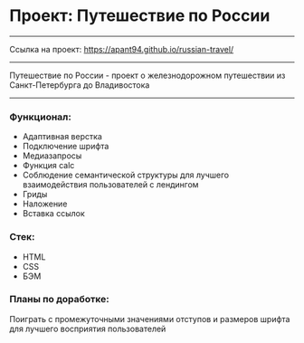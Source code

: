 # Проект: Путешествие по России
_______________
Ссылка на проект: https://apant94.github.io/russian-travel/
_______________
Путешествие по России - проект о железнодорожном путешествии из Санкт-Петербурга до Владивостока
_______________
### Функционал:  
- Адаптивная верстка  
- Подключение шрифта  
- Медиазапросы  
- Функция calc  
- Соблюдение семантической структуры для лучшего взаимодействия пользователей с лендингом  
- Гриды  
- Наложение  
- Вставка ссылок  

### Стек:  
- HTML  
- CSS  
- БЭМ

### Планы по доработке:  
Поиграть с промежуточными значениями отступов и размеров шрифта для лучшего восприятия пользователей
